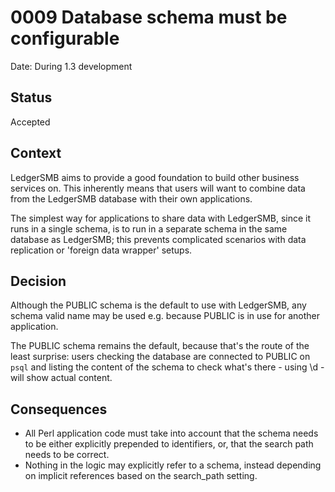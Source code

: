 # 0009 Database schema must be configurable

Date: During 1.3 development

## Status

Accepted

## Context

LedgerSMB aims to provide a good foundation to build other
business services on.  This inherently means that users will
want to combine data from the LedgerSMB database with their
own applications.

The simplest way for applications to share data with LedgerSMB,
since it runs in a single schema, is to run in a separate schema
in the same database as LedgerSMB; this prevents complicated
scenarios with data replication or 'foreign data wrapper' setups.

## Decision

Although the PUBLIC schema is the default to use with LedgerSMB,
any schema valid name may be used e.g. because PUBLIC is in use
for another application.

The PUBLIC schema remains the default, because that's the route
of the least surprise: users checking the database are connected
to PUBLIC on `psql` and listing the content of the schema to check
what's there - using \d - will show actual content.

## Consequences

- All Perl application code must take into account that the schema
  needs to be either explicitly prepended to identifiers, or, that
  the search path needs to be correct.
- Nothing in the logic may explicitly refer to a schema, instead
  depending on implicit references based on the search_path setting.
